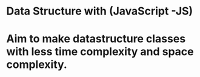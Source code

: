 # Data Structure with (JavaScript -JS)
# Aim to make datastructure classes with less time complexity and space complexity.
